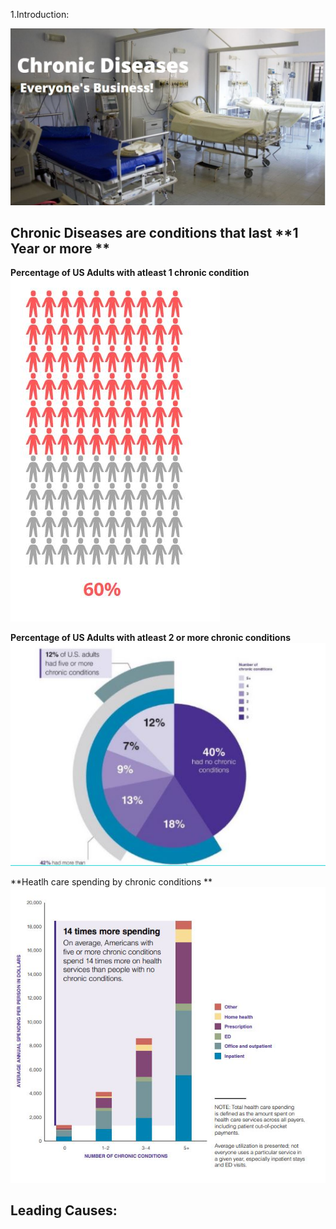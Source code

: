 
1.Introduction: 


![](/ChronicDiseaseIntro.JPG)


## Chronic Diseases are conditions that last **1 Year or more ** 



**Percentage of US Adults with atleast 1 chronic condition** 
![](/stats1.jpg)



**Percentage of US Adults with atleast 2 or more chronic conditions** 
![](/stats2.jpg)



**Heatlh care spending by chronic conditions ** 
![](/stast3.jpg)


## Leading Causes: 

